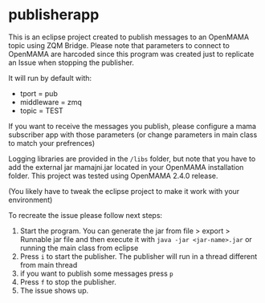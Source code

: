 # publisherapp

This is an eclipse project created to publish messages to an OpenMAMA topic using ZQM Bridge.
Please note that parameters to connect to OpenMAMA are harcoded since this program was
created just to replicate an Issue when stopping the publisher.

It will run by default with:

* tport      = pub
* middleware = zmq
* topic      = TEST

If you want to receive the messages you publish, please configure a mama subscriber app with
those parameters (or change parameters in main class to match your prefrences)

Logging libraries are provided in the `/libs` folder, but note that you have to add the
external jar mamajni.jar located in your OpenMAMA installation folder. This project was tested
using OpenMAMA 2.4.0 release.

(You likely have to tweak the eclipse project to make it work with your environment)

To recreate the issue please follow next steps:

1. Start the program. You can generate the jar from file > export > Runnable jar file and then
   execute it with `java -jar <jar-name>.jar` or running the main class from eclipse
2. Press `i` to start the publisher. The publisher will run in a thread  different from main thread
3. if you want to publish some messages press `p`
4. Press `f` to stop the publisher.
5. The issue shows up.
